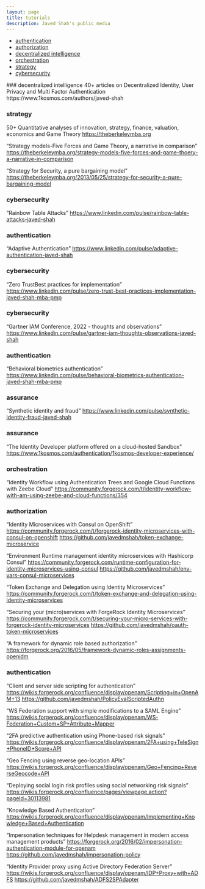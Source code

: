 ```yaml
---
layout: page
title: tutorials
description: Javed Shah's public media
---
```

<div class="navbar">
    <div class="navbar-inner">
        <ul class="nav">
            <li><a href="#authentication">authentication</a></li>
            <li><a href="#authorization">authorization</a></li>
            <li><a href="#decentralized">decentralized intelligence</a></li>
            <li><a href="#orchestration">orchestration</a></li>
            <li><a href="#strategy">strategy</a></li>
            <li><a href="#cybersecurity">cybersecurity</a></li>
        </ul>
    </div>
</div>
### <a name="decentralized"></a>decentralized intelligence
40+ articles on Decentralized Identity, User Privacy and Multi Factor Authentication
 https://www.1kosmos.com/authors/javed-shah

### <a name="strategy"></a>strategy
 50+ Quantitative analyses of innovation, strategy, finance, valuation, economics and Game Theory
 https://theberkeleymba.org

 “Strategy models-Five Forces and Game Theory, a narrative in comparison”
 https://theberkeleymba.org/strategy-models-five-forces-and-game-thoery-a-narrative-in-comparison

 “Strategy for Security, a pure bargaining model”
 https://theberkeleymba.org/2013/05/25/strategy-for-security-a-pure-bargaining-model

### <a name="cybersecurity"></a>cybersecurity
“Rainbow Table Attacks”
 https://www.linkedin.com/pulse/rainbow-table-attacks-javed-shah

### <a name="authentication"></a>authentication
“Adaptive Authentication”
 https://www.linkedin.com/pulse/adaptive-authentication-javed-shah

### <a name="cybersecurity"></a>cybersecurity
“Zero TrustBest practices for implementation”
 https://www.linkedin.com/pulse/zero-trust-best-practices-implementation-javed-shah-mba-pmp

### <a name="cybersecurity"></a>cybersecurity
“Gartner IAM Conference, 2022 - thoughts and observations”
 https://www.linkedin.com/pulse/gartner-iam-thoughts-observations-javed-shah

### <a name="authentication"></a>authentication
“Behavioral biometrics authentication”
 https://www.linkedin.com/pulse/behavioral-biometrics-authentication-javed-shah-mba-pmp

### <a name="assurance"></a>assurance
“Synthetic identity and fraud”
 https://www.linkedin.com/pulse/synthetic-identity-fraud-javed-shah

### <a name="assurance"></a>assurance
“The Identity Developer platform offered on a cloud-hosted Sandbox”
 https://www.1kosmos.com/authentication/1kosmos-developer-experience/

### <a name="orchestration"></a>orchestration
“Identity Workflow using Authentication Trees and Google Cloud Functions with Zeebe Cloud”
https://community.forgerock.com/t/identity-workflow-with-am-using-zeebe-and-cloud-functions/354
### <a name="authorization"></a>authorization
“Identity Microservices with Consul on OpenShift”
 https://community.forgerock.com/t/forgerock-identity-microservices-with-consul-on-openshift
 https://github.com/javedmshah/token-exchange-microservice

“Environment Runtime management identity microservices with Hashicorp Consul”
https://community.forgerock.com/runtime-configuration-for-identity-microservices-using-consul
https://github.com/javedmshah/env-vars-consul-microservices

“Token Exchange and Delegation using Identity Microservices”
https://community.forgerock.com/t/token-exchange-and-delegation-using-identity-microservices

“Securing your (micro)services with ForgeRock Identity Microservices”
 https://community.forgerock.com/t/securing-your-micro-services-with-forgerock-identity-microservices
 https://github.com/javedmshah/oauth-token-microservices

“A framework for dynamic role based authorization”
 https://forgerock.org/2016/05/framework-dynamic-roles-assignments-openidm

### <a name="authentication"></a>authentication
“Client and server side scripting for authentication”
https://wikis.forgerock.org/confluence/display/openam/Scripting+in+OpenAM+13
https://github.com/javedmshah/PolicyEvalScriptedAuthn

“WS Federation support with simple modifications to a SAML Engine”
 https://wikis.forgerock.org/confluence/display/openam/WS-Federation+Custom+SP+Attribute+Mapper

“2FA predictive authentication using Phone-based risk signals”
 https://wikis.forgerock.org/confluence/display/openam/2FA+using+TeleSign+PhoneID+Score+API

“Geo Fencing using reverse geo-location APIs”
 https://wikis.forgerock.org/confluence/display/openam/Geo+Fencing+ReverseGeocode+API

“Deploying social login risk profiles using social networking risk signals”
 https://wikis.forgerock.org/confluence/pages/viewpage.action?pageId=30113981

“Knowledge Based Authentication”
 https://wikis.forgerock.org/confluence/display/openam/Implementing+Knowledge+Based+Authentication

“Impersonation techniques for Helpdesk management in modern access management products”
 https://forgerock.org/2016/02/impersonation-authentication-module-for-openam
 https://github.com/javedmshah/impersonation-policy

“Identity Provider proxy using Active Directory Federation Server”
 https://wikis.forgerock.org/confluence/display/openam/IDP+Proxy+with+ADFS
 https://github.com/javedmshah/ADFS2SPAdapter
